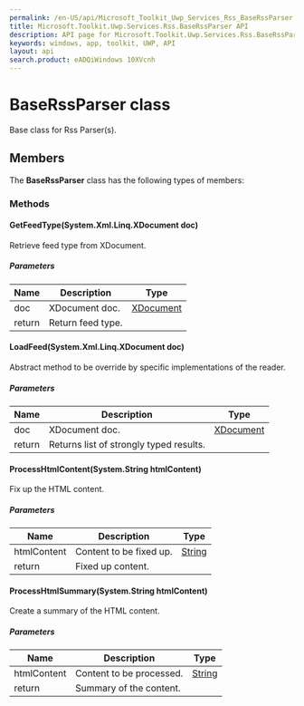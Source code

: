 ```yaml
---
permalink: /en-US/api/Microsoft_Toolkit_Uwp_Services_Rss_BaseRssParser.htm
title: Microsoft.Toolkit.Uwp.Services.Rss.BaseRssParser API 
description: API page for Microsoft.Toolkit.Uwp.Services.Rss.BaseRssParser
keywords: windows, app, toolkit, UWP, API
layout: api
search.product: eADQiWindows 10XVcnh
---
```



# BaseRssParser class

Base class for Rss Parser(s).

## Members

The **BaseRssParser** class has the following types of members:

### Methods

#### GetFeedType(System.Xml.Linq.XDocument doc)

Retrieve feed type from XDocument.

##### Parameters



| Name | Description | Type || --- | --- | --- || doc | XDocument doc. | [XDocument](https://msdn.microsoft.com/library/windows/apps/System.Xml.Linq.XDocument) || return |Return feed type. |


#### LoadFeed(System.Xml.Linq.XDocument doc)

Abstract method to be override by specific implementations of the reader.

##### Parameters



| Name | Description | Type || --- | --- | --- || doc | XDocument doc. | [XDocument](https://msdn.microsoft.com/library/windows/apps/System.Xml.Linq.XDocument) || return |Returns list of strongly typed results. |


#### ProcessHtmlContent(System.String htmlContent)

Fix up the HTML content.

##### Parameters



| Name | Description | Type || --- | --- | --- || htmlContent | Content to be fixed up. | [String](https://msdn.microsoft.com/library/windows/apps/System.String) || return |Fixed up content. |


#### ProcessHtmlSummary(System.String htmlContent)

Create a summary of the HTML content.

##### Parameters



| Name | Description | Type || --- | --- | --- || htmlContent | Content to be processed. | [String](https://msdn.microsoft.com/library/windows/apps/System.String) || return |Summary of the content. |

